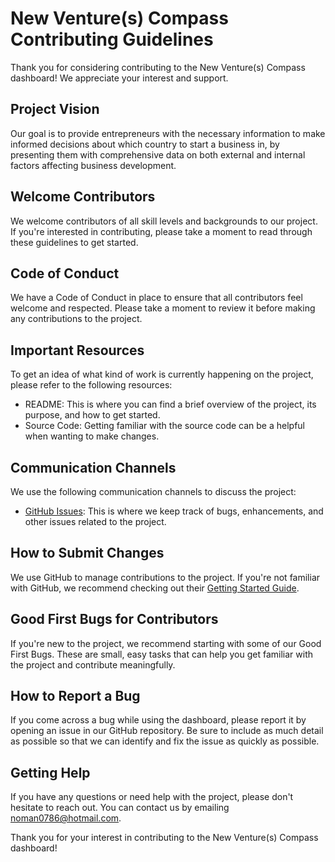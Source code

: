 New Venture(s) Compass Contributing Guidelines
====================================

Thank you for considering contributing to the New Venture(s) Compass dashboard! We appreciate your interest and support.

Project Vision
--------------

Our goal is to provide entrepreneurs with the necessary information to make informed decisions about which country to start a business in, by presenting them with comprehensive data on both external and internal factors affecting business development.

Welcome Contributors
--------------------

We welcome contributors of all skill levels and backgrounds to our project. If you're interested in contributing, please take a moment to read through these guidelines to get started.

Code of Conduct
---------------

We have a Code of Conduct in place to ensure that all contributors feel welcome and respected. Please take a moment to review it before making any contributions to the project.

Important Resources
-------------------

To get an idea of what kind of work is currently happening on the project, please refer to the following resources:

-   README: This is where you can find a brief overview of the project, its purpose, and how to get started.
-   Source Code: Getting familiar with the source code can be a helpful when wanting to make changes.

Communication Channels
----------------------

We use the following communication channels to discuss the project:

-   [GitHub Issues](https://github.com/nom0786/Data-Viz): This is where we keep track of bugs, enhancements, and other issues related to the project.

How to Submit Changes
---------------------

We use GitHub to manage contributions to the project. If you're not familiar with GitHub, we recommend checking out their [Getting Started Guide](https://docs.github.com/en/get-started).

Good First Bugs for Contributors
--------------------------------

If you're new to the project, we recommend starting with some of our Good First Bugs. These are small, easy tasks that can help you get familiar with the project and contribute meaningfully.

How to Report a Bug
-------------------

If you come across a bug while using the dashboard, please report it by opening an issue in our GitHub repository. Be sure to include as much detail as possible so that we can identify and fix the issue as quickly as possible.

Getting Help
------------

If you have any questions or need help with the project, please don't hesitate to reach out. You can contact us by emailing noman0786@hotmail.com.

Thank you for your interest in contributing to the New Venture(s) Compass dashboard!
